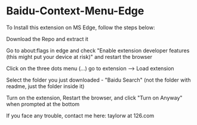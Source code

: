 # Baidu-Context-Menu-Edge

To Install this extension on MS Edge, follow the steps below:

Download the Repo and extract it

Go to about:flags in edge and check "Enable extension developer features (this might put your device at risk)" and restart the browser

Click on the three dots menu (...) go to extension --> Load extension

Select the folder you just downloaded - "Baidu Search" (not the folder with readme, just the folder inside it)

Turn on the extension, Restart the browser, and click "Turn on Anyway" when prompted at the bottom

If you face any trouble, contact me here: taylorw at 126.com
